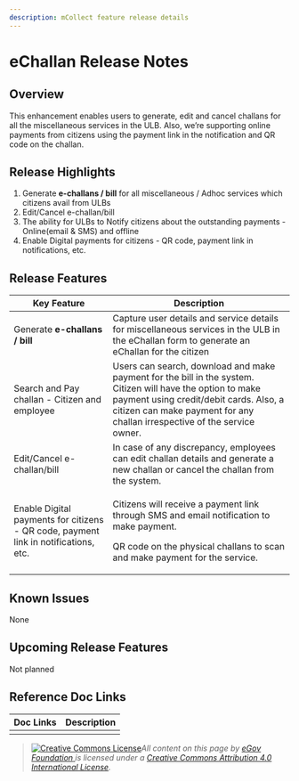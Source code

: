 ```yaml
---
description: mCollect feature release details
---
```


# eChallan Release Notes

## Overview <a href="#overview" id="overview"></a>

This enhancement enables users to generate, edit and cancel challans for all the miscellaneous services in the ULB. Also, we’re supporting online payments from citizens using the payment link in the notification and QR code on the challan.

## Release Highlights <a href="#release-highlights" id="release-highlights"></a>

1. Generate **e-challans / bill** for all miscellaneous / Adhoc services which citizens avail from ULBs
2. Edit/Cancel e-challan/bill
3. The ability for ULBs to Notify citizens about the outstanding payments - Online(email & SMS) and offline
4. Enable Digital payments for citizens - QR code, payment link in notifications, etc.

## Release Features <a href="#release-features" id="release-features"></a>

| **Key Feature**                                                                     | **Description**                                                                                                                                                                                                                    |
| ----------------------------------------------------------------------------------- | ---------------------------------------------------------------------------------------------------------------------------------------------------------------------------------------------------------------------------------- |
| Generate **e-challans / bill**                                                      | Capture user details and service details for miscellaneous services in the ULB in the eChallan form to generate an eChallan for the citizen                                                                                        |
| Search and Pay challan - Citizen and employee                                       | Users can search, download and make payment for the bill in the system. Citizen will have the option to make payment using credit/debit cards. Also, a citizen can make payment for any challan irrespective of the service owner. |
| Edit/Cancel e-challan/bill                                                          | In case of any discrepancy, employees can edit challan details and generate a new challan or cancel the challan from the system.                                                                                                   |
| Enable Digital payments for citizens - QR code, payment link in notifications, etc. | <p>Citizens will receive a payment link through SMS and email notification to make payment.</p><p>QR code on the physical challans to scan and make payment for the service.</p>                                                   |

## Known Issues <a href="#known-issues" id="known-issues"></a>

None

## Upcoming Release Features <a href="#upcoming-release-features" id="upcoming-release-features"></a>

Not planned

## Reference Doc Links <a href="#reference-doc-links" id="reference-doc-links"></a>

| **Doc Links** | **Description** |
| ------------- | --------------- |
|               |                 |

> [![Creative Commons License](https://i.creativecommons.org/l/by/4.0/80x15.png)](http://creativecommons.org/licenses/by/4.0/)_All content on this page by_ [_eGov Foundation_ ](https://egov.org.in/)_is licensed under a_ [_Creative Commons Attribution 4.0 International License_](http://creativecommons.org/licenses/by/4.0/)_._
